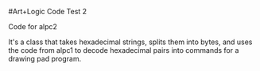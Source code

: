 #Art+Logic Code Test 2

Code for alpc2

It's a class that takes hexadecimal strings, splits them into bytes,
and uses the code from alpc1 to decode hexadecimal pairs into commands for a drawing pad program.
